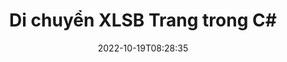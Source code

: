 ---
############################# Static ############################
layout: "auto-gen-merger"
date: 2022-10-19T08:28:35
draft: false
otherformats: odt one otp ott pdf pps ppsx ppt pptx rtf tex vdx vsdm vsdx vssm vssx

############################# Head ############################
head_title: "Di chuyển XLSB Trang trong C#"
head_description: "Di chuyển các trang trong tài liệu XLSB trong C# đến bất kỳ vị trí nào bằng cách sử dụng API hợp nhất tài liệu."

############################# Header ############################
title: "Di chuyển XLSB Trang trong C#"
description: "Di chuyển các Trang XLSB với một vài dòng mã .NET."
bg_image: "https://cms.admin.containerize.com/templates/aspose/App_Themes/V3/images/bg/header1.png"
bg_overlay: false
button:
    enable: true
    icon: "fas fa-arrow-down"
    label: "Tải xuống bản dùng thử miễn phí"
    link: "https://downloads.groupdocs.com/merger/net"

############################# SubMenu ############################
submenu:
    enable: true

    left:
        img_alt: "GroupDocs.Merger for .NET"
        image: "https://cms.admin.containerize.com/templates/groupdocs/images/product-logos/90x90-noborder/groupdocs-merger-net.png"
        product: "GroupDocs.Merger"
        platform: ".NET"

    middle:
        button:

            # button loop
            - link: "https://apireference.groupdocs.com/merger/net"
              text: "Tham chiếu API"

            # button loop
            - link: "https://github.com/groupdocs-merger"
              text: "Ví dụ về mã"

            # button loop
            - link: "https://products.groupdocs.app/merger/family"
              text: "Bản trình diễn trực tiếp"

            # button loop
            - link: "https://purchase.groupdocs.com/pricing/merger/net"
              text: "Định giá"

    right:
        link_download: "https://downloads.groupdocs.com/merger"
        link_learn: "https://docs.groupdocs.com/merger/net"
        link_buy: "https://purchase.groupdocs.com"

############################# About ############################
about:
    enable: true
    title: "Giới thiệu về API GroupDocs.Merger for .NET"
    content: |
        [GroupDocs.Merger for .NET](/vi/merge/net/) cung cấp một giải pháp đơn giản để hợp nhất và tách một cách an toàn giữa nhiều định dạng tài liệu bao gồm PDF, Microsoft Office (Word, Excel, PowerPoint , OneNote), OpenDocument, HTML, hình ảnh và nhiều thứ khác trong các ứng dụng .NET. Chỉ cần thêm một vài dòng mã, hãy thực hiện một số thao tác trên tài liệu như di chuyển, xóa, xoay, hoán đổi, trích xuất hoặc thay đổi hướng của các trang trong tài liệu. API hợp nhất tài liệu cũng hỗ trợ xem trước các trang tài liệu dưới dạng hình ảnh để phân tích cấu trúc tài liệu, định dạng và nội dung trên trang.
        
        API GroupDocs.Merger là một lựa chọn đúng đắn cho các giải pháp công ty cần các tính năng di chuyển trang tệp. Các API này được hỗ trợ tốt trên tất cả các hệ điều hành và nền tảng chính bao gồm .NET Framework, .NET Standard, .NET Core, Mono.

############################# Steps ############################
steps:
    enable: true
    title_left: "Di chuyển XLSB Trang Tệp trong .NET"
    content_left: |
        [GroupDocs.Merger for .NET](/vi/merge/net/) giúp các nhà phát triển C# dễ dàng di chuyển các trang trong tệp XLSB bằng cách thực hiện một vài bước đơn giản .
        
        * Khởi tạo ** MoveOptions ** để chỉ định số trang hiện tại và trang mới.
        * Tạo phiên bản mới của ** Merger ** và chuyển đường dẫn tài liệu nguồn làm tham số khởi tạo.
        * Gọi ** MovePage ** và chuyển đối tượng ** MoveOptions **.
        * Gọi ** Lưu ** và chỉ định đường dẫn tệp để lưu tài liệu kết quả.

    title_right: "yêu cầu hệ thống"
    content_right: |
        API GroupDocs.Merger for .NET được hỗ trợ trên tất cả các nền tảng và hệ điều hành chính. Trước khi thực hiện mã bên dưới, hãy đảm bảo rằng bạn đã cài đặt các điều kiện tiên quyết sau trên hệ thống của mình.

        * Hệ điều hành: Microsoft Windows, Linux, MacOS
        * Môi trường phát triển: Visual Studio, Xamarin, MonoDevelop
        * Các khuôn khổ: .NET Framework, .NET Standard, .NET Core, Mono
        * Tải xuống phiên bản mới nhất của GroupDocs.Merger for .NET từ [NuGet](https://www.nuget.org/packages/groupdocs.merger)
         
    code: |
     {{% merger/additional-styles %}}
     {{< merger/code-merger title="Cách di chuyển các trang tệp XLSB bằng mã mẫu C#">}}

        ```csharp    
        // Di chuyển các trang tệp XLSB bằng API GroupDocs.Merger
        int pageNumber = 6;
        int newPageNumber = 1;

        // Khởi tạo lớp MoveOptions để chỉ định số trang hiện tại và trang mới
        MoveOptions moveOptions = new MoveOptions(pageNumber, newPageNumber);

        // Khởi tạo hợp nhất với tài liệu đầu vào XLSB
        using (Merger merger = new Merger("input.xlsb"))
          {
            // Gọi phương thức MovePage và chuyển đối tượng MoveOptions cho nó
            merger.MovePage(moveOptions);
    
            // Gọi phương thức Lưu và chuyển đường dẫn tệp mong muốn để lưu tài liệu đầu ra
            merger.Save("output.xlsb");
          }
        ```
     {{< /merger/code-merger >}}

############################# Demos ############################
demos:
    enable: true
    title: "Bản trình diễn Trực tiếp - Di chuyển XLSB Trang trực tuyến"
    content: |
       Di chuyển các trang tệp XLSB ngay bây giờ bằng cách truy cập trang web [GroupDocs.Merger Live Demos](https://products.groupdocs.app/splitter/move-pages/ xlsb) trang web.
       Bản demo trực tiếp có những lợi ích sau.
        
############################# About Formats ############################
about_formats:
    enable: true

############################# More Formats ############################
more_formats:
    enable: true
    title: "Di chuyển các trang của các định dạng tài liệu khác"
    content: |
        .NET tài liệu API tách và sáp nhập cho các định dạng tệp và hình ảnh. Di chuyển một số định dạng tệp phổ biến như được nêu bên dưới.

############################# Back to top ###############################
back_to_top:
    enable: true
---